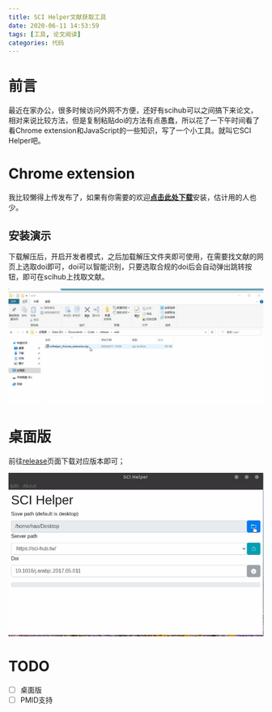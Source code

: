 ```yaml
---
title: SCI Helper文献获取工具
date: 2020-06-11 14:53:59
tags: [工具, 论文阅读]
categories: 代码
---
```

# 前言

最近在家办公，很多时候访问外网不方便，还好有scihub可以之间搞下来论文，相对来说比较方法，但是复制粘贴doi的方法有点愚蠢，所以花了一下午时间看了看Chrome extension和JavaScript的一些知识，写了一个小工具。就叫它SCI Helper吧。

# Chrome extension

我比较懒得上传发布了，如果有你需要的欢迎[**点击此处下载**](https://github.com/Waynehfut/scihubhelper/releases/download/0.0.2/scihelper_chrome_extension.zip)安装，估计用的人也少。

## 安装演示

下载解压后，开启开发者模式，之后加载解压文件夹即可使用，在需要找文献的网页上选取doi即可，doi可以智能识别，只要选取合规的doi后会自动弹出跳转按钮，即可在scihub上找取文献。

![tutorials](https://raw.githubusercontent.com/Waynehfut/scihubhelper/master/supportfile/chrometoolsinstall.gif)

# 桌面版

前往[release](https://github.com/Waynehfut/scihubhelper/releases)页面下载对应版本即可；

![desktoptur](https://raw.githubusercontent.com/Waynehfut/scihubhelper/master/supportfile/desktop.gif)

# TODO

- [ ] 桌面版
- [ ] PMID支持